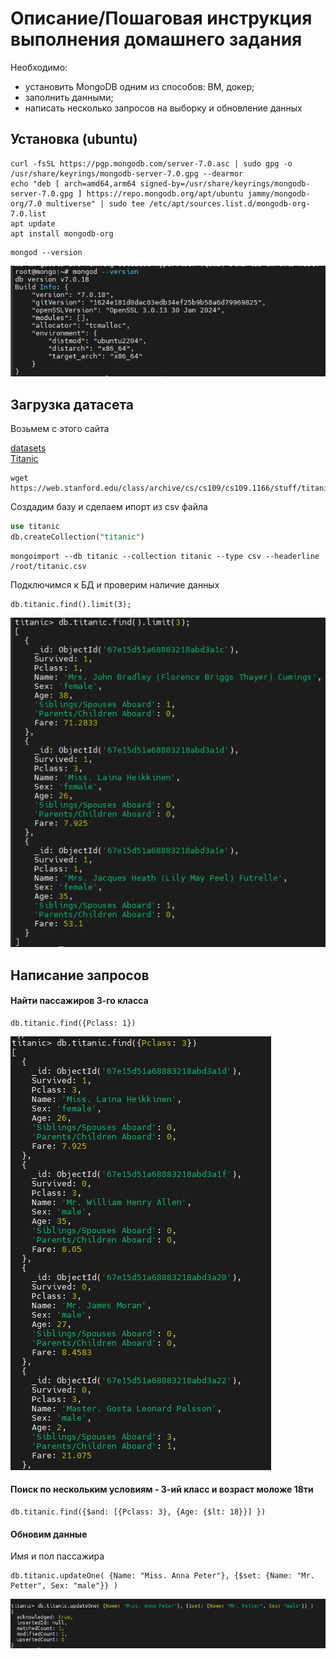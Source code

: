 # Описание/Пошаговая инструкция выполнения домашнего задания

Необходимо:

* установить MongoDB одним из способов: ВМ, докер;
* заполнить данными;
* написать несколько запросов на выборку и обновление данных

## Установка (ubuntu)

```
curl -fsSL https://pgp.mongodb.com/server-7.0.asc | sudo gpg -o /usr/share/keyrings/mongodb-server-7.0.gpg --dearmor
echo "deb [ arch=amd64,arm64 signed-by=/usr/share/keyrings/mongodb-server-7.0.gpg ] https://repo.mongodb.org/apt/ubuntu jammy/mongodb-org/7.0 multiverse" | sudo tee /etc/apt/sources.list.d/mongodb-org-7.0.list
apt update
apt install mongodb-org
```

```
mongod --version
```

![текст](png/2inst1.png)

## Загрузка датасета

Возьмем с этого сайта

[datasets](https://habr.com/ru/companies/edison/articles/480408/)   
[Titanic](https://web.stanford.edu/class/archive/cs/cs109/cs109.1166/problem12.html)

```
wget https://web.stanford.edu/class/archive/cs/cs109/cs109.1166/stuff/titanic.csv
```

Создадим базу и сделаем ипорт из csv файла

```sql
use titanic
db.createCollection("titanic")
```

```
mongoimport --db titanic --collection titanic --type csv --headerline /root/titanic.csv
```

Подключимся к БД и проверим наличие данных

```
db.titanic.find().limit(3);
```

![текст](png/2inst2.png)

## Написание запросов

#### Найти пассажиров 3-го класса

```
db.titanic.find({Pclass: 1})
```

![текст](png/2inst3.png)

#### Поиск по нескольким условиям - 3-ий класс и возраст моложе 18ти

```
db.titanic.find({$and: [{Pclass: 3}, {Age: {$lt: 18}}] })
```

#### Обновим данные

Имя и пол пассажира

```
db.titanic.updateOne( {Name: "Miss. Anna Peter"}, {$set: {Name: "Mr. Petter", Sex: "male"}} )
```

![текст](png/2inst4.png)

